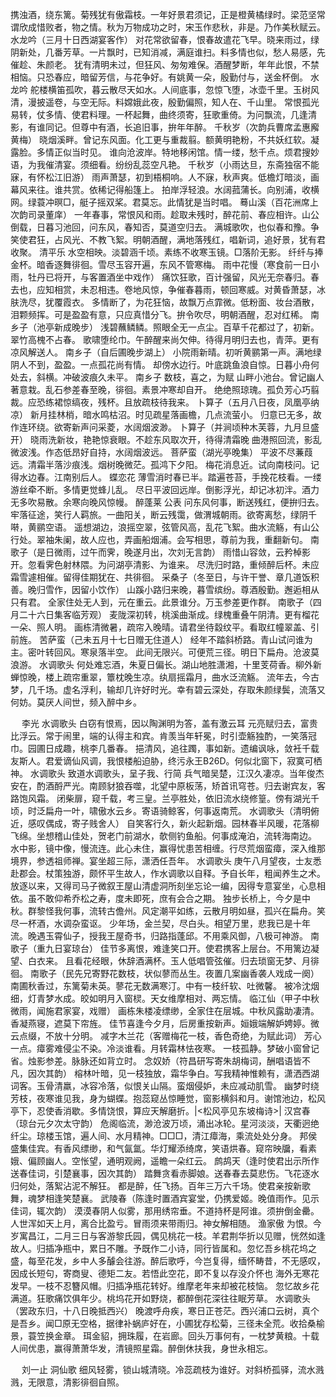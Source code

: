 <!-- { "loadSidebar": true } -->
携浊酒，绕东篱。菊残犹有傲霜枝。一年好景君须记，正是橙黄橘绿时。梁范坚常谓欣成惜败者，物之情。秋为万物成功之时，宋玉作悲秋，非是。乃作美秋赋云。 
水龙吟（三月十日西湖宴客作）
对花常欲留春，恨春故遣花飞早。晓来雨过，绿阴新处，几番芳草。一片飘时，已知消减，满庭谁扫。料多情也似，愁人易感，先催趁、朱颜老。 
犹有清明未过，但狂风、匆匆难保。酒醒梦断，年年此恨，不禁相恼。只恐春应，暗留芳信，与花争好。有姚黄一朵，殷勤付与，送金杯倒。 
水龙吟
舵楼横笛孤吹，暮云散尽天如水。人间底事，忽惊飞堕，冰壶千里。玉树风清，漫披遥卷，与空无际。料嫦娥此夜，殷勤偏照，知人在、千山里。 
常恨孤光易转，仗多情、使君料理。一杯起舞，曲终须寄，狂歌重倚。为问飘流，几逢清影，有谁同记。但尊中有酒，长追旧事，拚年年醉。 
千秋岁（次韵兵曹席孟惠廨黄梅）
晓烟溪畔。曾记东风面。化工更与重裁翦。额黄明艳粉，不共妖红软。凝露脸。多情正似当时见。 
谁向沧波岸。特地移闲馆。情一缕，愁千点。烦君搜妙语，为我催清宴。须细看。纷纷乱蕊空凡艳。 
千秋岁（小雨达旦，东斋独宿不能寐，有怀松江旧游）
雨声萧瑟，初到梧桐响。人不寐，秋声爽。低檐灯暗淡，画幕风来往。谁共赏。依稀记得船篷上。 
拍岸浮轻浪。水阔菰蒲长。向别浦，收横网。绿蓑冲暝□，艇子摇双桨。君莫忘。此情犹是当时唱。 
蓦山溪（百花洲席上次韵司录董庠）
一年春事，常恨风和雨。趁取未残时，醉花前、春应相许。山公倒载，日暮习池回，问东风，春知否，莫道空归去。 
满城歌吹，也似春和豫。争笑使君狂，占风光、不教飞絮。明朝酒醒，满地落残红，唱新词，追好景，犹有君收聚。 
清平乐
水空相映。淡碧涵千顷。素练不收寒玉镜。□落阶无影。 
纤纤与捧金杯。暗香逐舞徘徊。雪尽玉容开遍，东风不管寒梅。 
雨中花慢（寒食前一日小雨，牡丹已将开，与客置酒坐中戏作）
痛饮狂歌，百计强留，风光无奈春归。春去也，应知相赏，未忍相违。卷地风惊，争催春暮雨，顿回寒威。对黄昏萧瑟，冰肤洗尽，犹覆霞衣。 
多情断了，为花狂恼，故飘万点霏微。低粉面、妆台酒散，泪颗频挥。可是盈盈有意，只应真惜分飞。拚令吹尽，明朝酒醒，忍对红稀。 
南乡子（池亭新成晚步）
浅碧蘸鳞鳞。照眼全无一点尘。百草千花都过了，初新。翠竹高槐不占春。 
歌啸堕纶巾。午醉醒来尚欠伸。待得月明归去也，青萍。更有凉风解送人。 
南乡子（自后圃晚步湖上）
小院雨新晴。初听黄鹂第一声。满地绿阴人不到，盈盈。一点孤花尚有情。 
却傍水边行。叶底跳鱼浪自惊。日暮小舟何处去，斜横。冲破波痕久未平。 
南乡子
数枝，喜之，为赋 
山畔小池台。曾记幽人著意栽。乱石参差春至晚，徘徊。素景冲寒却自开。 
绝绝照琼瑰。孤负芳心巧翦裁。应恐练裙惊缟夜，残杯。且放疏枝待我来。 
卜算子（五月八日夜，凤凰亭纳凉）
新月挂林梢，暗水鸣枯沼。时见疏星落画檐，几点流萤小。 
归意已无多，故作连环绕。欲寄新声问采菱，水阔烟波渺。 
卜算子（并涧顷种木芙蓉，九月旦盛开）
晓雨洗新妆，艳艳惊衰眼。不趁东风取次开，待得清霜晚 
曲港照回流，影乱微波浅。作态低昂好自持，水阔烟波远。 
菩萨蛮（湖光亭晚集）
平波不尽蒹葭远。清霜半落沙痕浅。烟树晚微茫。孤鸿下夕阳。 
梅花消息近。试向南枝问。记得水边春。江南别后人。 
蝶恋花
薄雪消时春已半。踏遍苍苔，手挽花枝看。一缕游丝牵不断。多情更觉蜂儿乱。 
尽日平波回远岸。倒影浮光，却记冰初泮。酒力无多吹易散。余寒向晚风惊幔。 
醉蓬莱
公表 
问东风何事，断送残红，便拚归去。牢落征途，笑行人羁旅。一曲阳关，断云残霭，做渭城朝雨。欲寄离愁，绿阴千啭，黄鹂空语。 
遥想湖边，浪摇空翠，弦管风高，乱花飞絮。曲水流觞，有山公行处。翠袖朱阑，故人应也，弄画船烟浦。会写相思，尊前为我，重翻新句。 
南歌子（是日微雨，过午而霁，晚遂月出，次刘无言韵）
雨惜山容敛，云矜棹影开。忽看霁色射林隈。为问湖亭清影、为谁来。 
尽洗归时路，重倾醉后杯。未应霜雪遽相催。留得佳期犹在、共徘徊。 
采桑子（冬至日，与许干誉、章几道饭积善。晚归雪作，因留小饮作）
山蹊小路归来晚，暮雪缤纷。尊酒殷勤。邂逅相从只有君。 
全家住处无人到，元在重云。此景谁分。万玉参差更作群。 
南歌子（四月二十六日集客临芳观）
麦陇深初转，桃溪曲渐成。绿槐重叠午阴清。更有榴花一朵、照人明。 
画栋清微暑，疏帘入晚晴。请君坐待縠纹平。看取红幢翠盖、引前旌。 
苦萨蛮（己未五月十七日赠无住道人）
经年不踏斜桥路。青山试问谁为主。密叶转回风。寒泉落半空。 
此间无限兴。可便荒三径。明日下扁舟。沧波莫浪游。 
水调歌头
何处难忘酒，朱夏日偏长。湖山地胜潇湘，十里芰荷香。柳外新蝉惊晚，楼上疏帘重翠，簟枕晚生凉。纨扇摇霜月，曲水泛流觞。 
流年去，今古梦，几千场。虚名浮利，输却几许好时光。幸有碧云深处，存取朱颜绿鬓，流落又何妨。莫厌人间世，频入醉中乡。 

　
李光
水调歌头
白窃有恨焉，因以陶渊明为答，盖有激云耳 
元亮赋归去，富贵比浮云。常于闹里，端的认得主和宾。肯羡当年轩冕，时引壶觞独酌，一笑落冠巾。园圃日成趣，桃李几番春。 
挹清风，追往躅，事如新。遗编讽咏，敛衽千载友斯人。君爱谪仙风调，我恨楼船迫胁，终污永王B26D。何似北窗下，寂寞可栖神。 
水调歌头
致道水调歌头，呈子我、行简 
兵气暗吴楚，江汉久凄凉。当年俊杰安在，酌酒酹严光。南顾豺狼吞噬，北望中原板荡，矫首讯穹苍。归去谢宾友，客路饱风霜。 
闭柴扉，窥千载，考三皇。兰亭胜处，依旧流水绕修篁。傍有湖光千顷，时泛扁舟一叶，啸傲水云乡。寄语骑鲸客，何事返南荒。 
水调歌头（清明俯近，感叹偶成，寄子贱舍人）
自笑客行久，新火起新烟。园林春半风暖，花落柳飞绵。坐想稽山佳处，贺老门前湖水，欹侧钓鱼船。何事成淹泊，流转海南边。 
水中影，镜中像，慢流连。此心未住，赢得忧患苦相缠。行尽荒烟蛮瘴，深入维那境界，参透祖师禅。宴坐超三际，潇洒任吾年。 
水调歌头
庚午八月望夜，士友悉赴郡会。杖策独游，颇怀平生故人，作水调歌以自释。予自长年，粗闻养生之术。放逐以来，又得司马子微叙王屋山清虚洞所刻坐忘论一编，因得专意宴坐，心息相依。虽不敢仰希乔松之寿，度未即死，庶有会合之期。 
独步长桥上，今夕是中秋。群黎怪我何事，流转古儋州。风定潮平如练，云散月明如昼，孤兴在扁舟。笑尽一杯酒，水调杂蛮讴。 
少年场，金兰契，尽白头。相望万里，悲我已是十年流。晚遇玉霄仙子，授我王屋奇书，归路指蓬邱。不用乘风御，八极可神游。 
南歌子（重九日宴琼台）
佳节多离恨，难逢笑口开。使君携客上层台。不用篱边凝望、白衣来。 
且看花经眼，休辞酒满杯。玉人低唱管弦催。归去琐窗无梦、月徘徊。 
南歌子（民先兄寄野花数枝，状似蓼而丛生。夜置几案幽香袭人戏成一阕）
南圃秋香过，东篱菊未英。蓼花无数满寒汀。中有一枝纤软、吐微馨。 
被冷沈烟细，灯青梦水成。皎如明月入窗棂。天女维摩相对、两忘情。 
临江仙（甲子中秋微雨，闻施君家宴，戏赠）
画栋朱楼凌缥缈，全家住在层城。中秋风露助凄清。香凝燕寝，遮莫下帘旌。 
佳节喜逢今夕月，后房重按新声。姮娥端解妒娉婷。微云点缀，不放十分明。 
减字木兰花（客赠梅花一枝，香色奇绝，为赋此词）
芳心一点。瘴雾难侵尘不染。冷淡谁看。月转霜林怯夜寒。 
一枝孤静。梦破小窗曾记省。烛影参差。脉脉还如背立时。 
念奴娇（符昌研写寄朱胡梅词，酬唱语皆不凡，因次其韵）
榕林叶暗，见一枝独放，霜华争白。写我精神惟赖有，潇洒西湖词客。玉骨清羸，冰容冷落，似恨关山隔。蛮烟侵妒，未应减动肌雪。 
幽梦时绕芳枝，夜寒谁见我，身为蝴蝶。抱蕊窥丛惊睡觉，窗影横斜和月。谢馆池边，松风亭下，忍使香消歇。多情饶恨，算应天解磨折。|<松风亭见东坡梅诗>| 
汉宫春（琼台元夕次太守韵）
危阁临流，渺沧波万顷，涌出冰轮。星河淡淡，天衢迥绝纤尘。琼楼玉馆，遍人间、水月精神。□□□，清江瘴海，乘流处处分身。 
邦侯盛集佳宾。有香风缥缈，和气氤氲。华灯耀添绮席，笑语烘春。窥帘映牖，看素娥、偏顾幽人。空怅望，通明观阙，遥瞻一朵红云。 
鹧鸪天（逢时使君出示所作送春佳词，引楚襄事，因次其韵）
踏舞贪看赤脚娘。送春春去莫悲伤。飞花逐水归何处，落絮沾泥不解狂。 
都是醉，任飞扬。百年三万六千场。使君亲按新歌舞，魂梦相逢笑楚襄。 
武陵春（陈逢时置酒宾宴堂，仍携爱姬。晚值雨作。见示佳词，辄次韵）
漠漠春阴人似雾，那用绣帘垂。不道持杯是阿谁。须拚倒金罍。 
人世浑如天上月，离合比盈亏。冒雨须来带雨归。神女解相随。 
渔家傲
为恨。今岁寓昌江，二月三日与客游黎氏园，偶见桃花一枝。羊君荆华折以见赠，恍然如逢故人。归插净瓶中，累日不雕。予既作二小诗，同行皆属和。忽忆吾乡桃花坞之盛，每至花发，乡中人多醵会往游。醉后歌呼，今岂复得，缅怀畴昔，不无感叹，因成长短句，寄商叟、德矩二友。若悟此空花，即不复以存没介怀也 
海外无寒花发早。一枝不忍簪风帽。归插净瓶花转好。维摩老年来却被花枝恼。 
忽忆故乡花满道。狂歌痛饮俱年少。桃坞花开如野烧，都醉倒花深往往眠芳草。 
水调歌头（罢政东归，十八日晚抵西兴）
晚渡呼舟疾，寒日正苍茫。西兴浦口云树，真个是吾乡。闻□原无空格，据律补蜗庐好在，小圃犹存松菊，三径未全荒。收拾桑榆景，蓑笠换金章。 
珥金貂，拥珠履，在岩廊。回头万事何有，一枕梦黄粮。十载人间优患，赢得萧萧华发，清镜照星霜。醉倒休扶我，身世永相忘。 

　
刘一止
洞仙歌
细风轻雾，锁山城清晓。冷蕊疏枝为谁好。对斜桥孤驿，流水溅溅，无限意，清影徘徊自照。 
